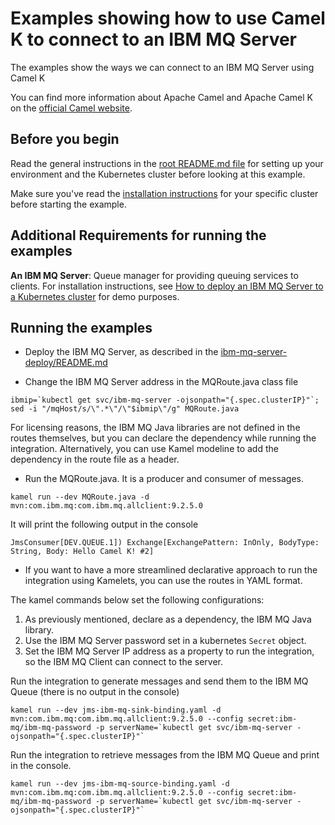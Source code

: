 # Examples showing how to use Camel K to connect to an IBM MQ Server

The examples show the ways we can connect to an IBM MQ Server using Camel K

You can find more information about Apache Camel and Apache Camel K on the [official Camel website](https://camel.apache.org).

## Before you begin

Read the general instructions in the [root README.md file](/README.md) for setting up your environment and the Kubernetes cluster before looking at this example.

Make sure you've read the [installation instructions](https://camel.apache.org/camel-k/latest/installation/installation.html) for your specific
cluster before starting the example.

## Additional Requirements for running the examples
**An IBM MQ Server**: Queue manager for providing queuing services to clients. For installation instructions, see [How to deploy an IBM MQ Server to a Kubernetes cluster](./ibm-mq-server-deploy/) for demo purposes.

## Running the examples

* Deploy the IBM MQ Server, as described in the [ibm-mq-server-deploy/README.md](./ibm-mq-server-deploy/README.md)

* Change the IBM MQ Server address in the MQRoute.java class file

```
ibmip=`kubectl get svc/ibm-mq-server -ojsonpath="{.spec.clusterIP}"`; sed -i "/mqHost/s/\".*\"/\"$ibmip\"/g" MQRoute.java
```

For licensing reasons, the IBM MQ Java libraries are not defined in the routes themselves, but you can declare the dependency while running the integration. Alternatively, you can use Kamel modeline to add the dependency in the route file as a header.

* Run the MQRoute.java. It is a producer and consumer of messages.

```
kamel run --dev MQRoute.java -d mvn:com.ibm.mq:com.ibm.mq.allclient:9.2.5.0
```

It will print the following output in the console

```
JmsConsumer[DEV.QUEUE.1]) Exchange[ExchangePattern: InOnly, BodyType: String, Body: Hello Camel K! #2]
```

* If you want to have a more streamlined declarative approach to run the integration using Kamelets, you can use the routes in YAML format.


The kamel commands below set the following configurations:
1. As previously mentioned, declare as a dependency, the IBM MQ Java library.
2. Use the IBM MQ Server password set in a kubernetes `Secret` object.
3. Set the IBM MQ Server IP address as a property to run the integration, so the IBM MQ Client can connect to the server.


Run the integration to generate messages and send them to the IBM MQ Queue (there is no output in the console)
```
kamel run --dev jms-ibm-mq-sink-binding.yaml -d mvn:com.ibm.mq:com.ibm.mq.allclient:9.2.5.0 --config secret:ibm-mq/ibm-mq-password -p serverName=`kubectl get svc/ibm-mq-server -ojsonpath="{.spec.clusterIP}"`
```

Run the integration to retrieve messages from the IBM MQ Queue and print in the console.
```
kamel run --dev jms-ibm-mq-source-binding.yaml -d mvn:com.ibm.mq:com.ibm.mq.allclient:9.2.5.0 --config secret:ibm-mq/ibm-mq-password -p serverName=`kubectl get svc/ibm-mq-server -ojsonpath="{.spec.clusterIP}"`
```

